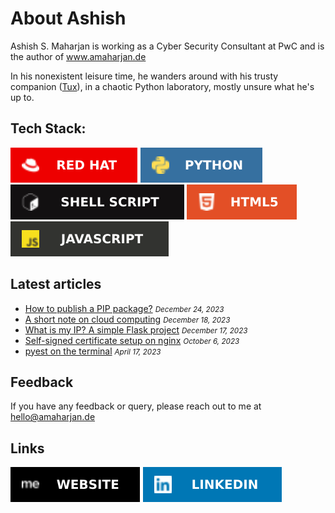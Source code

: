 # About Ashish

Ashish S. Maharjan is working as a Cyber Security Consultant at PwC and is the author of www.amaharjan.de

In his nonexistent leisure time, he wanders around with his trusty companion ([Tux](https://en.wikipedia.org/wiki/Tux_(mascot))), in a chaotic Python laboratory, mostly unsure what he's up to.

## Tech Stack:
<!-- ref https://ileriayo.github.io/markdown-badges/ -->
![RHEL](img/redhat.svg) ![Python](img/python.svg) ![Shell Script](img/shellscript.svg) ![HTML5](img/html5.svg) ![JavaScript](img/javascript.svg)

## Latest articles
- [How to publish a PIP package?](https://amaharjan.de/how-to-publish-a-pip-package/) <small><i>December 24, 2023</i></small>
- [A short note on cloud computing](https://amaharjan.de/a-short-note-on-cloud-computing/) <small><i>December 18, 2023</i></small>
- [What is my IP? A simple Flask project](https://amaharjan.de/what-is-my-ip-a-simple-flask-project/) <small><i>December 17, 2023</i></small>
- [Self-signed certificate setup on nginx](https://amaharjan.de/self-signed-certificate-setup-on-nginx/) <small><i>October 6, 2023</i></small>
- [pyest on the terminal](https://amaharjan.de/pyest-on-the-terminal/) <small><i>April 17, 2023</i></small>

## Feedback
If you have any feedback or query, please reach out to me at hello@amaharjan.de

## Links
[![Website](img/website.svg)](https://www.amaharjan.de)
[![Linkedin](img/linkendin.svg)](https://www.linkedin.com/in/ashishsinghmaharjan/)